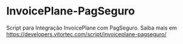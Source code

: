 # InvoicePlane-PagSeguro

Script para Integração InvoicePlane com PagSeguro.
Saiba mais em https://developers.vitortec.com/script/invoiceplane-pagseguro/
